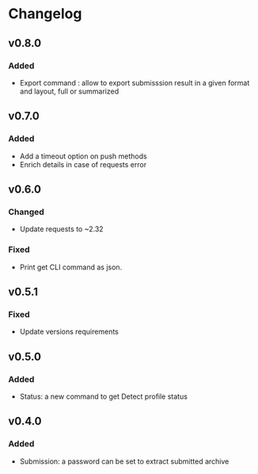# Changelog

## v0.8.0

### Added

* Export command : allow to export submisssion result in a given format and layout, full or summarized

## v0.7.0

### Added

* Add a timeout option on push methods
* Enrich details in case of requests error

## v0.6.0

### Changed

* Update requests to ~2.32

### Fixed

* Print get CLI command as json.

## v0.5.1

### Fixed

* Update versions requirements

## v0.5.0

### Added

* Status: a new command to get Detect profile status

## v0.4.0

### Added

* Submission: a password can be set to extract submitted archive
